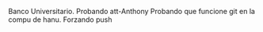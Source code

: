 Banco Universitario. 
Probando att-Anthony
Probando que funcione git en la compu de hanu. 
Forzando push

